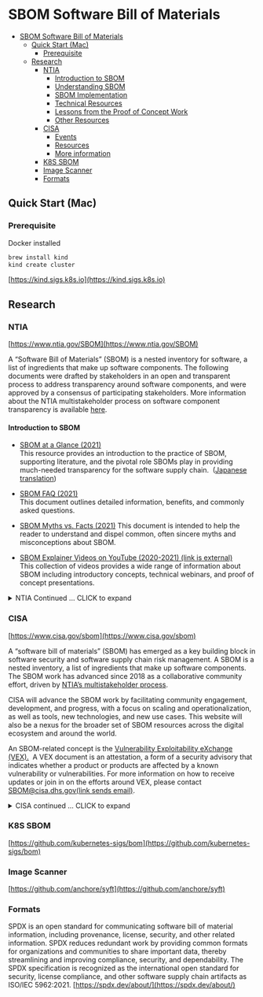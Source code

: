 # SBOM Software Bill of Materials

- [SBOM Software Bill of Materials](#sbom-software-bill-of-materials)
  - [Quick Start (Mac)](#quick-start-mac)
    - [Prerequisite](#prerequisite)
  - [Research](#research)
    - [NTIA](#ntia)
      - [Introduction to SBOM](#introduction-to-sbom)
      - [Understanding SBOM](#understanding-sbom)
      - [SBOM Implementation](#sbom-implementation)
      - [Technical Resources](#technical-resources)
      - [Lessons from the Proof of Concept Work](#lessons-from-the-proof-of-concept-work)
      - [Other Resources](#other-resources)
    - [CISA](#cisa)
      - [Events](#events)
      - [Resources](#resources)
      - [More information](#more-information)
    - [K8S SBOM](#k8s-sbom)
    - [Image Scanner](#image-scanner)
    - [Formats](#formats)

## Quick Start (Mac)

### Prerequisite

Docker installed

```bash
brew install kind
kind create cluster
```

[https://kind.sigs.k8s.io](https://kind.sigs.k8s.io)

## Research

### NTIA

[https://www.ntia.gov/SBOM](https://www.ntia.gov/SBOM)

A “Software Bill of Materials” (SBOM) is a nested inventory for software, a list of ingredients that make up software components. The following documents were drafted by stakeholders in an open and transparent process to address transparency around software components, and were approved by a consensus of participating stakeholders. More information about the NTIA multistakeholder process on software component transparency is available [here](/SoftwareTransparency).

#### Introduction to SBOM

- [SBOM at a Glance (2021)](https://ntia.gov/files/ntia/publications/sbom_at_a_glance_apr2021.pdf)  
This resource provides an introduction to the practice of SBOM, supporting literature, and the pivotal role SBOMs play in providing much-needed transparency for the software supply chain.  ([Japanese translation](https://ntia.gov/files/ntia/publications/sbom_at_a_glance_ja.pdf))

- [SBOM FAQ (2021)](https://ntia.gov/files/ntia/publications/sbom_faq_-_20201116.pdf)  
This document outlines detailed information, benefits, and commonly asked questions.

- [SBOM Myths vs. Facts (2021)](https://ntia.gov/files/ntia/publications/sbom_myths_vs_facts_nov2021.pdf)
This document is intended to help the reader to understand and dispel common, often sincere myths and misconceptions about SBOM.

- [SBOM Explainer Videos on YouTube (2020-2021) (link is external)](https://youtube.com/playlist?list=PLO2lqCK7WyTDpVmcHsy6R2HWftFkUp6zG)  
This collection of videos provides a wide range of information about SBOM including introductory concepts, technical webinars, and proof of concept presentations.

<details>
<summary>NTIA Continued ... CLICK to expand</summary>

#### Understanding SBOM

- [Framing Software Component Transparency: Establishing a Common Software Bill of Materials (SBOM) – (2021)](https://ntia.gov/files/ntia/publications/ntia_sbom_framing_2nd_edition_20211021.pdf)  
This resource serves as the detailed foundation of SBOM. It defines SBOM concepts and related terms, offers an updated baseline of how software components are to be represented, and discusses the processes around SBOM creation. (prior [2019 edition](https://ntia.gov/files/ntia/publications/framingsbom_20191112.pdf))

- **[SBOM Options and Decision Points (2021)](https://ntia.gov/files/ntia/publications/sbom_options_and_decision_points_20210427-1.pdf)**  
This resource frames the dimensions of SBOM creation and delivery, to support more consistent and effective articulation of needs between requesters and suppliers of SBOMs.  

- **[Use Cases: Roles and Benefits for SBOM Across the Supply Chain (2019)](https://ntia.gov/files/ntia/publications/ntia_sbom_use_cases_roles_benefits-nov2019.pdf)**  
This resource summarizes the use cases and benefits of having an SBOM from the perspective of those who make software, those who choose or buy software, and those who operate it. It characterizes the security, quality, efficiency, and other organizational benefits, as well as the potential for the broader ecosystem across the supply chain.

- [**SBOM Tool Classification Taxonomy (2021)**](https://ntia.gov/files/ntia/publications/ntia_sbom_tooling_taxonomy-2021mar30.pdf)  
This resource offers a categorization of different types of SBOM tools. It can help tool creators and vendors to easily classify their work, and can help those who need SBOM tools understand what is available.

#### SBOM Implementation

- [**Survey of Existing SBOM Formats and Standards (2021)**](https://ntia.gov/files/ntia/publications/sbom_formats_survey-version-2021.pdf)  
This resource summarizes existing standards, formats, and initiatives as they apply to identifying the external components and shared libraries used in the construction of software products for SBOMs, highlighting three key formats of SPDX, CycloneDX, and SWID. The group analyzed efforts already underway by other groups related to communicating this information in a machine-readable manner. (prior [2019 edition](/ntia/publications/ntia_sbom_formats_and_standards_whitepaper_-_version_20191025.pdf))

- [Software Suppliers Playbook: SBOM Production and Provision (2021)](https://ntia.gov/files/ntia/publications/software_suppliers_sbom_production_and_provision_-_final.pdf)  
This resource outlines workflows for the production of Software Bills of Materials (SBOM) and their provision by software suppliers, including software vendors supplying a commercial product, contract software developers supplying a software deliverable to clients, and open source software (OSS) development projects making their capabilities publicly available.

- [Software Consumers Playbook: SBOM Acquisition, Management, and Use (2021)](https://ntia.gov/files/ntia/publications/software_consumers_sbom_acquisition_management_and_use_-_final.pdf)  
This resource outlines workflows for the acquisition, management, and use of SBOM by software consumers, including commercial and non-commercial entities acquiring third-party software capabilities from a supplier.

- [How-To Guide for SBOM Generation (2021)](https://ntia.gov/files/ntia/publications/howto_guide_for_sbom_generation_v1.pdf)  
This resource offers instructions and guidance on how to generate an SBOM based on the experiences of the Healthcare Proof-of-Concept working group.

- [Sharing and Exchanging SBOMs (2021)](https://ntia.gov/files/ntia/publications/ntia_sbom_sharing_exchanging_sboms-10feb2021.pdf)
This resource describes how SBOM data can flow down the supply chain, and provides a small set of SBOM discovery and access options to support flexibility while minimizing the burden of implementation.

#### Technical Resources

- [**Software Identity: Challenges and Guidance (2021)**](https://ntia.gov/files/ntia/publications/ntia_sbom_software_identity-2021mar30.pdf)  
This resource reviews the challenges of identifying software components for SBOM implementation with sufficient discoverability and uniqueness. It offers guidance to functionally identify software components in the short term and converge multiple existing identification systems in the near future.

- [**SBOM Tool Classification Taxonomy (2021)**](https://ntia.gov/files/ntia/publications/ntia_sbom_tooling_taxonomy-2021mar30.pdf)  
This resource offers a categorization of different types of SBOM tools. It can help tool creators and vendors to easily classify their work, and can help those who need SBOM tools understand what is available.

- [Vulnerability-Exploitability eXchange (VEX) - An Overview (2021)](https://ntia.gov/files/ntia/publications/vex_one-page_summary.pdf)  
This resource offers a brief introduction to VEX, which allows a software supplier to clarify whether a specific vulnerability actually affects a product.

#### Lessons from the Proof of Concept Work

- [How-To Guide for SBOM Generation in Healthcare (2021)](https://ntia.gov/files/ntia/publications/howto_guide_for_sbom_generation_v1.pdf)  
This resource offers instructions and guidance on how to generate an SBOM based on the experiences of the Healthcare Proof-of-Concept working group.

- [Healthcare SBOM Proof of Concept – Phase II Summary (2021)](https://ntia.gov/files/ntia/publications/healthcare_sbom_proof_of_concept_-_phase_ii_summary.pdf)  
Phase II confirmed the value of providing SBOM information, proving the viability of the baseline elements, expanding use cases and participants, developing a how-to guide, and exploring the use of VEX.

- **[Healthcare Proof of Concept Report (2019)](https://ntia.gov/files/ntia/publications/ntia_sbom_healthcare_poc_report_2019_1001.pdf)**  
This resource documents the successful execution and lessons learned of a proof-of-concept exercise led by medical device manufacturers (MDMs) and healthcare delivery organizations (HDOs). The exercise examined the feasibility of SBOMs being generated by MDMs and used by HDOs as part of operational and risk management approaches to medical devices at their hospitals.

#### Other Resources

- [Software Bill of Materials Related Efforts (2021)](https://ntia.gov/files/ntia/publications/sbom_related_efforts_oct2021.pdf)  
A collection of initiatives, guidance, models, frameworks, and reports that explicitly or implicitly highlight the value of SBOM.

- [**Software Identity: Challenges and Guidance (2021)**](https://ntia.gov/files/ntia/publications/ntia_sbom_software_identity-2021mar30.pdf)

This resource reviews the challenges of identifying software components for SBOM implementation with sufficient discoverability and uniqueness. It offers guidance to functionally identify software components in the short term and converge multiple existing identification systems in the near future.

- [SBOM Two-Page Overview (2020)](https://ntia.gov/files/ntia/publications/sbom_overview_20200818.pdf)  
This document provides high-level information on SBOM’s background and ecosystem-wide solution, the NTIA process, and an example of an SBOM.

**For more information, please contact [mdoscher@ntia.gov](mailto:mdoscher@ntia.gov)**

**For upcoming and archived meeting details, please visit the [NTIA Software Component Transparency page](/SoftwareTransparency).**
</details>

### CISA

[https://www.cisa.gov/sbom](https://www.cisa.gov/sbom)

A “software bill of materials” (SBOM) has emerged as a key building block in software security and software supply chain risk management. A SBOM is a nested inventory, a list of ingredients that make up software components.  The SBOM work has advanced since 2018 as a collaborative community effort, driven by [NTIA’s multistakeholder process](http://ntia.gov/SBOM).

CISA will advance the SBOM work by facilitating community engagement, development, and progress, with a focus on scaling and operationalization, as well as tools, new technologies, and new use cases. This website will also be a nexus for the broader set of SBOM resources across the digital ecosystem and around the world.

An SBOM-related concept is the [Vulnerability Exploitability eXchange (VEX).](https://ntia.gov/files/ntia/publications/vex_one-page_summary.pdf)  A VEX document is an attestation, a form of a security advisory that indicates whether a product or products are affected by a known vulnerability or vulnerabilities. For more information on how to receive updates or join in on the efforts around VEX, please contact [SBOM@cisa.dhs.gov(link sends email)](mailto:SBOM@cisa.dhs.gov).

<details>
    <summary>CISA continued ... CLICK to expand</summary>
#### Events

For a recap of the CISA SBOM-a-rama, held on December 15 & 16, 2021, and to view the recordings of the event, please visit the [CISA SBOM-a-rama page](/cisa-sbom-rama).

#### Resources

For information about the “NTIA Consensus” defining and implementing SBOM, drafted by stakeholders, see the resources at [ntia.gov/sbom](https://ntia.gov/SBOM).

The “Minimum Elements” defined under [Executive Order 14028](https://www.whitehouse.gov/briefing-room/presidential-actions/2021/05/12/executive-order-on-improving-the-nations-cybersecurity/) are available [at the NTIA SBOM Publications page.](https://www.ntia.doc.gov/files/ntia/publications/sbom_minimum_elements_report.pdf)

[Vulnerability Exploitability eXchange (VEX) Use Case Document (April 2022)](https://cisa.gov/sites/default/files/publications/VEX_Use_Cases_Apr22.pdf)
This resource provides the recommended minimum data elements of a VEX document and offers a set of scenarios with proposed implementations. This document was drafted by stakeholders through an open and transparent, community-led process.

#### More information

For any questions or to receive updates on CISA’s SBOM work, please contact [SBOM@cisa.dhs.gov(link sends email)](mailto:SBOM@cisa.dhs.gov).
</details>

### K8S SBOM

[https://github.com/kubernetes-sigs/bom](https://github.com/kubernetes-sigs/bom)

### Image Scanner

[https://github.com/anchore/syft](https://github.com/anchore/syft)

### Formats

SPDX is an open standard for communicating software bill of material information, including provenance, license, security, and other related information. SPDX reduces redundant work by providing common formats for organizations and communities to share important data, thereby streamlining and improving compliance, security, and dependability. The SPDX specification is recognized as the international open standard for security, license compliance, and other software supply chain artifacts as ISO/IEC 5962:2021.
[https://spdx.dev/about/](https://spdx.dev/about/)
